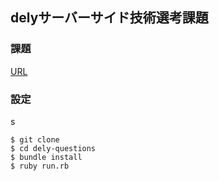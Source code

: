 ## delyサーバーサイド技術選考課題

### 課題
[URL](https://gist.github.com/jit-y/ca5f5a7823f59b33411b4503d7ec97f2)

### 設定
s
```
$ git clone 
$ cd dely-questions
$ bundle install
$ ruby run.rb
```
